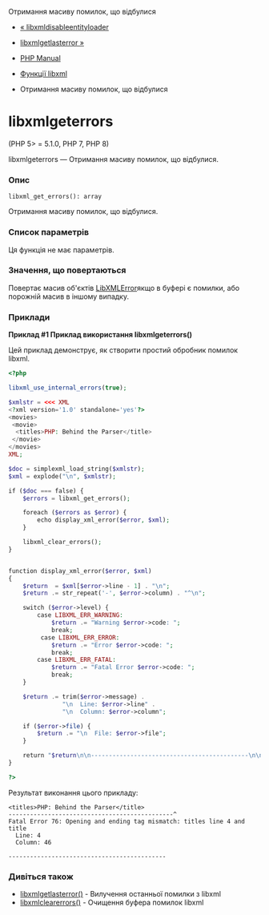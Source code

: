 Отримання масиву помилок, що відбулися

-   [« libxmldisableentityloader](function.libxml-disable-entity-loader.html)
    
-   [libxmlgetlasterror »](function.libxml-get-last-error.html)
    
-   [PHP Manual](index.html)
    
-   [Функції libxml](ref.libxml.html)
    
-   Отримання масиву помилок, що відбулися
    

# libxmlgeterrors

(PHP 5> = 5.1.0, PHP 7, PHP 8)

libxmlgeterrors — Отримання масиву помилок, що відбулися.

### Опис

```methodsynopsis
libxml_get_errors(): array
```

Отримання масиву помилок, що відбулися.

### Список параметрів

Ця функція не має параметрів.

### Значення, що повертаються

Повертає масив об'єктів [LibXMLError](class.libxmlerror.html)якщо в буфері є помилки, або порожній масив в іншому випадку.

### Приклади

**Приклад #1 Приклад використання **libxmlgeterrors()****

Цей приклад демонструє, як створити простий обробник помилок libxml.

```php
<?php

libxml_use_internal_errors(true);

$xmlstr = <<< XML
<?xml version='1.0' standalone='yes'?>
<movies>
 <movie>
  <titles>PHP: Behind the Parser</title>
 </movie>
</movies>
XML;

$doc = simplexml_load_string($xmlstr);
$xml = explode("\n", $xmlstr);

if ($doc === false) {
    $errors = libxml_get_errors();

    foreach ($errors as $error) {
        echo display_xml_error($error, $xml);
    }

    libxml_clear_errors();
}


function display_xml_error($error, $xml)
{
    $return  = $xml[$error->line - 1] . "\n";
    $return .= str_repeat('-', $error->column) . "^\n";

    switch ($error->level) {
        case LIBXML_ERR_WARNING:
            $return .= "Warning $error->code: ";
            break;
         case LIBXML_ERR_ERROR:
            $return .= "Error $error->code: ";
            break;
        case LIBXML_ERR_FATAL:
            $return .= "Fatal Error $error->code: ";
            break;
    }

    $return .= trim($error->message) .
               "\n  Line: $error->line" .
               "\n  Column: $error->column";

    if ($error->file) {
        $return .= "\n  File: $error->file";
    }

    return "$return\n\n--------------------------------------------\n\n";
}

?>
```

Результат виконання цього прикладу:

```
<titles>PHP: Behind the Parser</title>
----------------------------------------------^
Fatal Error 76: Opening and ending tag mismatch: titles line 4 and title
  Line: 4
  Column: 46

--------------------------------------------
```

### Дивіться також

-   [libxmlgetlasterror()](function.libxml-get-last-error.html) - Вилучення останньої помилки з libxml
-   [libxmlclearerrors()](function.libxml-clear-errors.html) - Очищення буфера помилок libxml